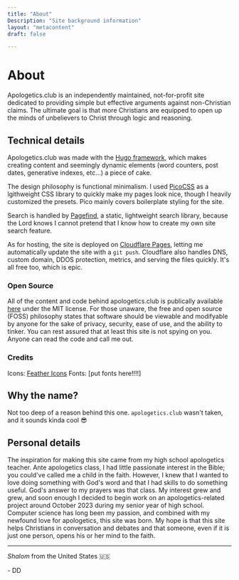 ```yaml
---
title: "About"
Description: "Site background information"
layout: "metacontent"
draft: false

---
```


# About

Apologetics.club is an independently maintained, not-for-profit site dedicated to providing simple but effective arguments against non-Christian claims. The ultimate goal is that more Christians are equipped to open up the minds of unbelievers to Christ through logic and reasoning.

## Technical details

Apologetics.club was made with the [Hugo framework](https://gohugo.io), which makes creating content and seemingly dynamic elements (word counters, post dates, generative indexes, etc...) a piece of cake. 

The design philosophy is functional minimalism. I used [PicoCSS](https://picocss.com) as a lgithweight CSS library to quickly make my pages look nice, though I heavily customized the presets. Pico mainly covers boilerplate styling for the site.

Search is handled by [Pagefind](https://pagefind.app), a static, lightweight search library, because the Lord knows I cannot pretend that I know how to create my own site search feature.

As for hosting, the site is deployed on [Cloudflare Pages](https://pages.cloudflare.com), letting me automatically update the site with a `git push`. Cloudflare also handles DNS, custom domain, DDOS protection, metrics, and serving the files quickly. It's all free too, which is epic.

### Open Source

All of the content and code behind apologetics.club is publically available [here](https://github.com/daqnal/apologetics.club) under the MIT license. For those unaware, the free and open source (FOSS) philosophy states that software should be viewable and modifyable by anyone for the sake of privacy, security, ease of use, and the ability to tinker. You can rest assured that at least this site is not spying on you. Anyone can read the code and call me out.

### Credits

Icons: [Feather Icons](https://feathericons.com)
Fonts: [put fonts here!!!!]

## Why the name?

Not too deep of a reason behind this one. `apologetics.club` wasn't taken, and it sounds kinda cool 😎

## Personal details

The inspiration for making this site came from my high school apologetics teacher. Ante apologetics class, I had little passionate interest in the Bible; you could've called me a child in the faith. However, I knew that I wanted to love doing something with God's word and that I had skills to do something useful. God's answer to my prayers was that class. My interest grew and grew, and soon enough I decided to begin work on an apologetics-related project around October 2023 during my senior year of high school. Computer science has long been my passion, and combined with my newfound love for apologetics, this site was born. My hope is that this site helps Christians in conversation and debates and that someone, even if it is just one person, opens his or her mind to the faith.

***


*Shalom* from the United States 🇺🇸

 \- DD
